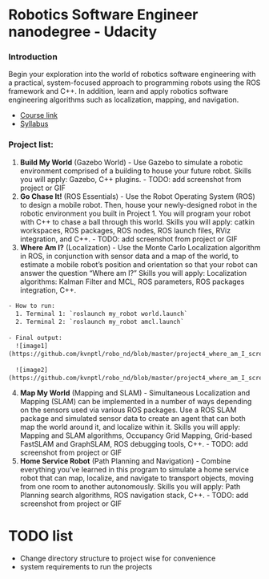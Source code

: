 # Robotics Software Engineer nanodegree - Udacity

### Introduction

  Begin your exploration into the world of robotics software engineering with a practical, system-focused approach to programming robots using the ROS framework and C++. In addition, learn and apply robotics software engineering algorithms such as localization, mapping, and navigation.

  - [Course link](https://www.udacity.com/course/robotics-software-engineer--nd209)
  - [Syllabus](https://d20vrrgs8k4bvw.cloudfront.net/documents/en-US/nd209_Robo_syllabus_v2.pdf)

### Project list:
  1. **Build My World** (Gazebo World)
    - Use Gazebo to simulate a robotic environment comprised of a building to house your future robot. Skills you will apply: Gazebo, C++ plugins.
    - TODO: add screenshot from project or GIF
  2. **Go Chase It!** (ROS Essentials)
    - Use the Robot Operating System (ROS) to design a mobile robot. Then, house your newly-designed robot in the robotic environment you built in Project 1. You will program your robot with C++ to chase a ball through this world. Skills you will apply: catkin workspaces, ROS packages, ROS nodes, ROS launch files, RViz integration, and C++.
    - TODO: add screenshot from project or GIF
  3. **Where Am I?** (Localization)
    - Use the Monte Carlo Localization algorithm in ROS, in conjunction with sensor data and a map of the world, to estimate a mobile robot’s position and orientation so that your robot can answer the question “Where am I?” Skills you will apply: Localization algorithms: Kalman Filter and MCL, ROS parameters, ROS packages integration, C++.

    - How to run:
      1. Terminal 1: `roslaunch my_robot world.launch`
      2. Terminal 2: `roslaunch my_robot amcl.launch`

    - Final output:
      ![image1](https://github.com/kvnptl/robo_nd/blob/master/project4_where_am_I_screenshots/1.png)

      ![image2](https://github.com/kvnptl/robo_nd/blob/master/project4_where_am_I_screenshots/2.png)


  4. **Map My World** (Mapping and SLAM)
    - Simultaneous Localization and Mapping (SLAM) can be implemented in a number of ways depending on the sensors used via various ROS packages. Use a ROS SLAM package and simulated sensor data to create an agent that can both map the world around it, and localize within it. Skills you will apply: Mapping and SLAM algorithms, Occupancy Grid Mapping, Grid-based FastSLAM and GraphSLAM, ROS debugging tools, C++.
    - TODO: add screenshot from project or GIF
  5. **Home Service Robot** (Path Planning and Navigation)
    - Combine everything you’ve learned in this program to simulate a home service robot that can map, localize, and navigate to transport objects, moving from one room to another autonomously. Skills you will apply: Path Planning search algorithms, ROS navigation stack, C++.
    - TODO: add screenshot from project or GIF


# TODO list
  - Change directory structure to project wise for convenience
  - system requirements to run the projects
